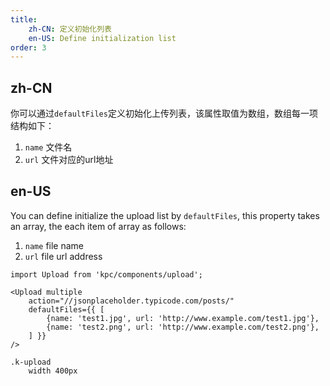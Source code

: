 ```yaml
---
title: 
    zh-CN: 定义初始化列表
    en-US: Define initialization list    
order: 3
---
```

## zh-CN

你可以通过`defaultFiles`定义初始化上传列表，该属性取值为数组，数组每一项结构如下：
1. `name` 文件名
2. `url` 文件对应的url地址

## en-US

You can define initialize the upload list by `defaultFiles`, this property takes an array, the  each item of array as follows:
1. `name` file name
2. `url` file url address

```vdt
import Upload from 'kpc/components/upload';

<Upload multiple
    action="//jsonplaceholder.typicode.com/posts/"
    defaultFiles={{ [
        {name: 'test1.jpg', url: 'http://www.example.com/test1.jpg'},
        {name: 'test2.png', url: 'http://www.example.com/test2.png'},
    ] }}
/>
```

```styl
.k-upload
    width 400px
```
